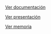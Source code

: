 [Ver documentación](https://deepwiki.com/lacreeta/PicoTrake)  

[Ver presentación](https://docs.google.com/presentation/d/1Ehpjw9FKQIWSsw9a-pODIqMeRU13vGqzW_okYmOzJRY/edit?slide=id.p#slide=id.p)  

[Ver memoria](https://docs.google.com/document/d/1lULrQ8LiU3CUsIot0NUiN7T9s4hisK_xEZBdDCEXMso/edit?tab=t.0)
